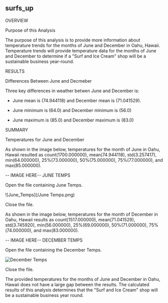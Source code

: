 ## surfs_up

OVERVIEW 

Purpose of this Analysis

The purpose of this analysis is to provide more information about temperature trends for the months of June and December in Oahu, Hawaii. Temperature trends will provide temperature data for the months of June and December to determine if a "Surf and Ice Cream" shop will be a sustainable business year-round. 

RESULTS

Differences Between June and Decmeber

Three key differences in weather betwen June and December is:
	
* June mean is (74.944118) and December mean is (71.041529).

* June minimum is (64.0) and December minimum is (56.0)

* June maximum is (85.0) and December maximum is (83.0)

SUMMARY

Temperatures for June and December

As shown in the image below, temperatures for the month of June in Oahu, Hawaii resulted as count(1700.000000), mean(74.944118), std(3.257417), min(64.000000), 25%(73.000000), 50%(75.000000), 75%(77.000000), and max(85.000000).

   -- IMAGE HERE--
   JUNE TEMPS
   
Open the file containing June Temps.

![June_Temps](/June Temps.png)

Close the file.
   
   
As shown in the image below, temperatures for the month of December in Oahu, Hawaii results as count(1517.000000), mean(71.041529), std(3.745920), min(56.000000), 25%(69.000000), 50%(71.000000), 75%(74.000000), and max(83.000000).

  -- IMAGE HERE-- 
 DECEMBER TEMPS

Open the file containing the December Temps.

![December Temps](/PyBer_Analysis/analysis/DataFrame_Summary.png)

Close the file.

The provided temperatures for the months of June and December in Oahu, Hawaii does not have a large gap between the results. The calculated results of this analysis determines that the "Surf and Ice Cream" shop will be a sustainable business year round. 
	 		



